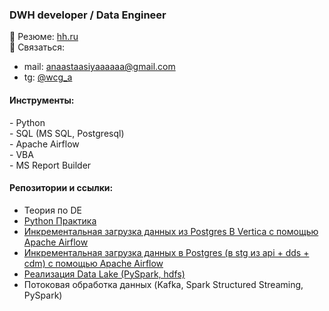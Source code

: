 <h3>DWH developer / Data Engineer</h3>

📄 Резюме: [hh.ru](https://hh.ru/resume/93d5129fff0357a3aa0039ed1f474b576d385a) <br>
📄 Связаться:  
- mail: anaastaasiyaaaaaa@gmail.com
- tg: [@wcg_a](https://t.me/wcg_a) 

<h4>Инструменты:</h4>
- Python <br>
- SQL (MS SQL, Postgresql) <br>
- Apache Airflow <br>
- VBA <br>
- MS Report Builder <br>

<h4>Репозитории и ссылки:</h4>

- Теория по DE <br>
- [Python Практика](https://github.com/AnastasiaBirina/PythonExercises/tree/main) <br> 
- [Инкрементальная загрузка данных из Postgres В Vertica с помощью Apache Airflow](https://github.com/AnastasiaBirina/PythonExercises/tree/main) <br>
- [Инкрементальная загрузка данных в Postgres (в stg из api + dds + cdm) с помощью Apache Airflow](https://github.com/AnastasiaBirina/de-project-sprint-5/tree/main) <br>
- [Реализация Data Lake (PySpark, hdfs)](https://github.com/AnastasiaBirina/de-project-sprint-5/tree/main) <br>
- Потоковая обработка данных (Kafka, Spark Structured Streaming, PySpark)


